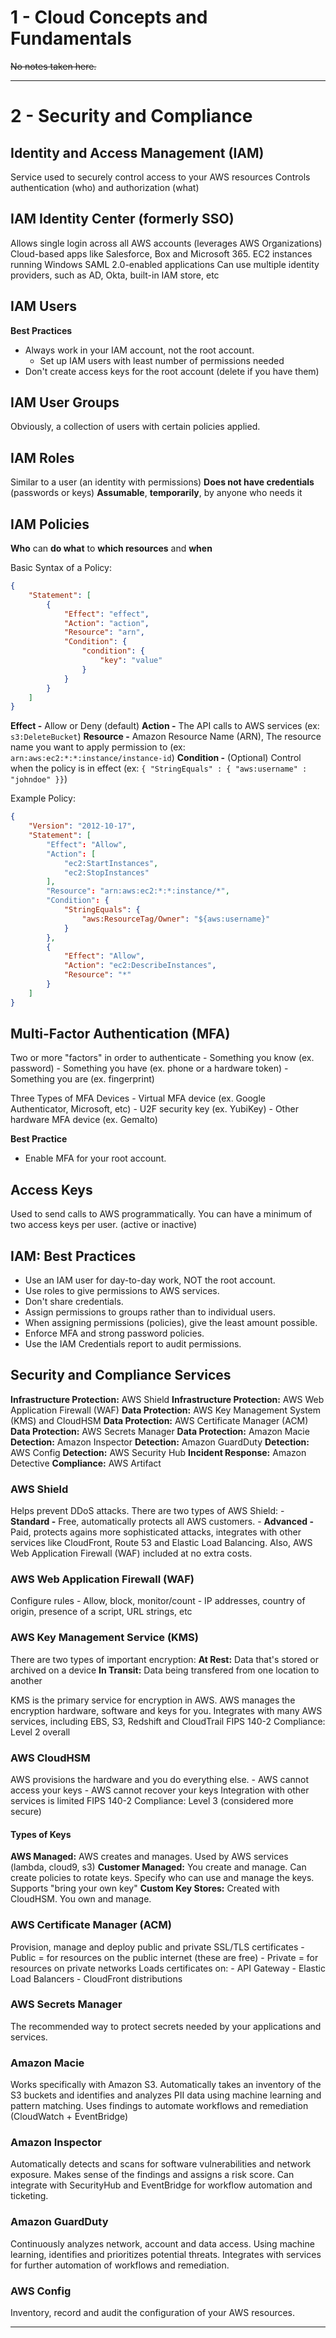 # 1 - Cloud Concepts and Fundamentals
~~No notes taken here.~~

---

# 2 - Security and Compliance


## Identity and Access Management (IAM)
Service used to securely control access to your AWS resources
Controls authentication (who) and authorization (what)


## IAM Identity Center (formerly SSO)
Allows single login across all AWS accounts (leverages AWS Organizations)
Cloud-based apps like Salesforce, Box and Microsoft 365.
EC2 instances running Windows
SAML 2.0-enabled applications
Can use multiple identity providers, such as AD, Okta, built-in IAM store, etc


## IAM Users
**Best Practices**
- Always work in your IAM account, not the root account.
    - Set up IAM users with least number of permissions needed
- Don't create access keys for the root account (delete if you have them)


## IAM User Groups
Obviously, a collection of users with certain policies applied.


## IAM Roles
Similar to a user (an identity with permissions)
**Does not have credentials** (passwords or keys)
**Assumable**, **temporarily**, by anyone who needs it


## IAM Policies
**Who** can **do what** to **which resources** and **when**

Basic Syntax of a Policy:
```json
{
    "Statement": [
        {
            "Effect": "effect",
            "Action": "action",
            "Resource": "arn",
            "Condition": {
                "condition": {
                    "key": "value"
                }
            }
        }
    ]
}
```
**Effect -** Allow or Deny (default)
**Action -** The API calls to AWS services (ex: `s3:DeleteBucket`)
**Resource -** Amazon Resource Name (ARN), The resource name you want to apply permission to (ex: `arn:aws:ec2:*:*:instance/instance-id`)
**Condition -** (Optional) Control when the policy is in effect (ex: `{ "StringEquals" : { "aws:username" : "johndoe" }}`)

Example Policy:
```json
{
    "Version": "2012-10-17",
    "Statement": [
        "Effect": "Allow",
        "Action": [
            "ec2:StartInstances",
            "ec2:StopInstances"
        ],
        "Resource": "arn:aws:ec2:*:*:instance/*",
        "Condition": {
            "StringEquals": {
                "aws:ResourceTag/Owner": "${aws:username}"
            }
        },
        {
            "Effect": "Allow",
            "Action": "ec2:DescribeInstances",
            "Resource": "*"
        }
    ]
}
```


## Multi-Factor Authentication (MFA)
Two or more "factors" in order to authenticate
    - Something you know (ex. password)
    - Something you have (ex. phone or a hardware token)
    - Something you are (ex. fingerprint)

Three Types of MFA Devices
    - Virtual MFA device (ex. Google Authenticator, Microsoft, etc)
    - U2F security key (ex. YubiKey)
    - Other hardware MFA device (ex. Gemalto)

**Best Practice**
- Enable MFA for your root account.


## Access Keys
Used to send calls to AWS programmatically.
You can have a minimum of two access keys per user. (active or inactive)


## IAM: Best Practices
- Use an IAM user for day-to-day work, NOT the root account.
- Use roles to give permissions to AWS services.
- Don't share credentials.
- Assign permissions to groups rather than to individual users.
- When assigning permissions (policies), give the least amount possible.
- Enforce MFA and strong password policies.
- Use the IAM Credentials report to audit permissions.



## Security and Compliance Services
**Infrastructure Protection:** AWS Shield
**Infrastructure Protection:** AWS Web Application Firewall (WAF)
**Data Protection:** AWS Key Management System (KMS) and CloudHSM
**Data Protection:** AWS Certificate Manager (ACM)
**Data Protection:** AWS Secrets Manager
**Data Protection:** Amazon Macie
**Detection:** Amazon Inspector
**Detection:** Amazon GuardDuty
**Detection:** AWS Config
**Detection:** AWS Security Hub
**Incident Response:** Amazon Detective
**Compliance:** AWS Artifact


### AWS Shield
Helps prevent DDoS attacks.
There are two types of AWS Shield:
    - **Standard -** Free, automatically protects all AWS customers.
    - **Advanced -** Paid, protects agains more sophisticated attacks, integrates with other services like CloudFront, Route 53 and Elastic Load Balancing. Also, AWS Web Application Firewall (WAF) included at no extra costs.


### AWS Web Application Firewall (WAF)
Configure rules
    - Allow, block, monitor/count
    - IP addresses, country of origin, presence of a script, URL strings, etc


### AWS Key Management Service (KMS)
There are two types of important encryption:
    **At Rest:** Data that's stored or archived on a device
    **In Transit:** Data being transfered from one location to another

KMS is the primary service for encryption in AWS.
AWS manages the encryption hardware, software and keys for you.
Integrates with many AWS services, including EBS, S3, Redshift and CloudTrail
FIPS 140-2 Compliance: Level 2 overall


### AWS CloudHSM
AWS provisions the hardware and you do everything else.
    - AWS cannot access your keys
    - AWS cannot recover your keys
Integration with other services is limited
FIPS 140-2 Compliance: Level 3 (considered more secure)

#### Types of Keys
**AWS Managed:** AWS creates and manages. Used by AWS services (lambda, cloud9, s3)
**Customer Managed:** You create and manage. Can create policies to rotate keys. Specify who can use and manage the keys. Supports "bring your own key"
**Custom Key Stores:** Created with CloudHSM. You own and manage.


### AWS Certificate Manager (ACM)
Provision, manage and deploy public and private SSL/TLS certificates
    - Public = for resources on the public internet (these are free)
    - Private = for resources on private networks
Loads certificates on:
    - API Gateway
    - Elastic Load Balancers
    - CloudFront distributions


### AWS Secrets Manager
The recommended way to protect secrets needed by your applications and services.


### Amazon Macie
Works specifically with Amazon S3.
Automatically takes an inventory of the S3 buckets and identifies and analyzes PII data using machine learning and pattern matching.
Uses findings to automate workflows and remediation (CloudWatch + EventBridge)


### Amazon Inspector
Automatically detects and scans for software vulnerabilities and network exposure.
Makes sense of the findings and assigns a risk score.
Can integrate with SecurityHub and EventBridge for workflow automation and ticketing.


### Amazon GuardDuty
Continuously analyzes network, account and data access.
Using machine learning, identifies and prioritizes potential threats.
Integrates with services for further automation of workflows and remediation.


### AWS Config
Inventory, record and audit the configuration of your AWS resources.






---
